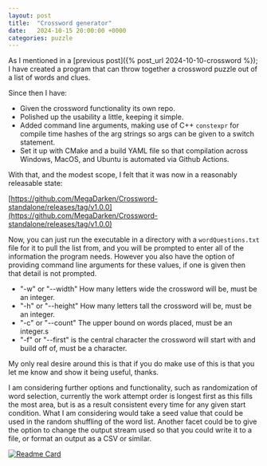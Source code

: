 ```yaml
---
layout: post
title:  "Crossword generator"
date:   2024-10-15 20:00:00 +0000
categories: puzzle
---
```

As I mentioned in a [previous post]({% post_url 2024-10-10-crossword %}); I have created a program that can throw together a crossword puzzle out of a list of words and clues.

Since then I have:
- Given the crossword functionality its own repo.
- Polished up the usability a little, keeping it simple.
- Added command line arguments, making use of C++ `constexpr` for compile time hashes of the arg strings so args can be given to a switch statement.
- Set it up with CMake and a build YAML file so that compilation across Windows, MacOS, and Ubuntu is automated via Github Actions.

With that, and the modest scope, I felt that it was now in a reasonably releasable state:

[https://github.com/MegaDarken/Crossword-standalone/releases/tag/v1.0.0](https://github.com/MegaDarken/Crossword-standalone/releases/tag/v1.0.0)

Now, you can just run the executable in a directory with a `wordQuestions.txt` file for it to pull the list from, and you will be prompted to enter all of the information the program needs. However you also have the option of providing command line arguments for these values, if one is given then that detail is not prompted.

- "-w" or "--width" How many letters wide the crossword will be, must be an integer.
- "-h" or "--height" How many letters tall the crossword will be, must be an integer.
- "-c" or "--count" The upper bound on words placed, must be an integer.s
- "-f" or "--first" is the central character the crossword will start with and build off of, must be a character.

My only real desire around this is that if you do make use of this is that you let me know and show it being useful, thanks.

I am considering further options and functionality, such as randomization of word selection, currently the work attempt order is longest first as this fills the most area, but is as a result consistent every time for any given start condition. What I am considering would take a seed value that could be used in the random shuffling of the word list. Another facet could be to give the option to change the output stream used so that you could write it to a file, or format an output as a CSV or similar.

[![Readme Card](https://github-readme-stats.vercel.app/api/pin/?username=MegaDarken&repo=Crossword-standalone)](https://github.com/MegaDarken/Crossword-standalone)